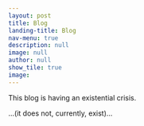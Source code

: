 ```yaml
---
layout: post
title: Blog
landing-title: Blog
nav-menu: true
description: null
image: null
author: null
show_tile: true
image: 
---
```


This blog is having an existential crisis.



...(it does not, currently, exist)...
